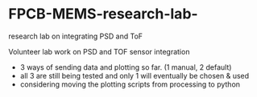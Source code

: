 # FPCB-MEMS-research-lab-
research lab on integrating PSD and ToF

Volunteer lab work on PSD and TOF sensor integration

- 3 ways of sending data and plotting so far. (1 manual, 2 default)
- all 3 are still being tested and only 1 will eventually be chosen & used
- considering moving the plotting scripts from processing to python
